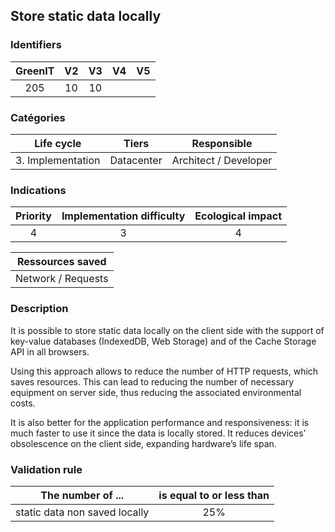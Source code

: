 ## Store static data locally

### Identifiers

| GreenIT | V2  | V3  | V4  | V5  |
| :-----: | :-: | :-: | :-: | :-: |
|   205   | 10  | 10  |     |     |

### Catégories

|    Life cycle     |   Tiers    |      Responsible      |
| :---------------: | :--------: | :-------------------: |
| 3. Implementation | Datacenter | Architect / Developer |

### Indications

| Priority | Implementation difficulty | Ecological impact |
| :------: | :-----------------------: | :---------------: |
|    4     |             3             |         4         |

|  Ressources saved  |
| :----------------: |
| Network / Requests |

### Description

It is possible to store static data locally on the client side with the support of key-value databases (IndexedDB, Web Storage) and of the Cache Storage API in all browsers.

Using this approach allows to reduce the number of HTTP requests, which saves resources. This can lead to reducing the number of necessary equipment on server side, thus reducing the associated environmental costs.

It is also better for the application performance and responsiveness: it is much faster to use it since the data is locally stored. It reduces devices’ obsolescence on the client side, expanding hardware’s life span.

### Validation rule

| The number of ...             | is equal to or less than |
| ----------------------------- | :----------------------: |
| static data non saved locally |           25%            |
